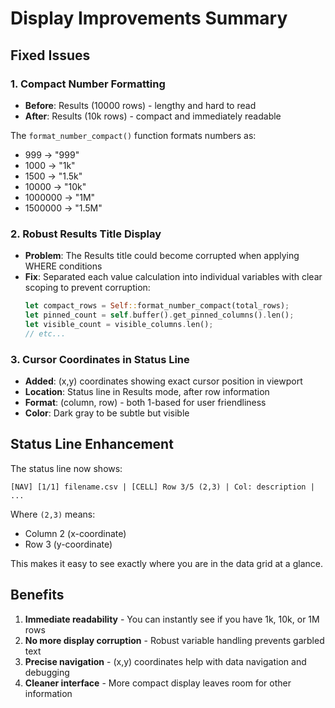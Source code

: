 # Display Improvements Summary

## Fixed Issues

### 1. Compact Number Formatting
- **Before**: Results (10000 rows) - lengthy and hard to read
- **After**: Results (10k rows) - compact and immediately readable

The `format_number_compact()` function formats numbers as:
- 999 → "999"
- 1000 → "1k"  
- 1500 → "1.5k"
- 10000 → "10k"
- 1000000 → "1M"
- 1500000 → "1.5M"

### 2. Robust Results Title Display
- **Problem**: The Results title could become corrupted when applying WHERE conditions
- **Fix**: Separated each value calculation into individual variables with clear scoping to prevent corruption:
  ```rust
  let compact_rows = Self::format_number_compact(total_rows);
  let pinned_count = self.buffer().get_pinned_columns().len();
  let visible_count = visible_columns.len();
  // etc...
  ```

### 3. Cursor Coordinates in Status Line
- **Added**: (x,y) coordinates showing exact cursor position in viewport
- **Location**: Status line in Results mode, after row information
- **Format**: (column, row) - both 1-based for user friendliness
- **Color**: Dark gray to be subtle but visible

## Status Line Enhancement

The status line now shows:
```
[NAV] [1/1] filename.csv | [CELL] Row 3/5 (2,3) | Col: description | ...
```

Where `(2,3)` means:
- Column 2 (x-coordinate)
- Row 3 (y-coordinate)

This makes it easy to see exactly where you are in the data grid at a glance.

## Benefits

1. **Immediate readability** - You can instantly see if you have 1k, 10k, or 1M rows
2. **No more display corruption** - Robust variable handling prevents garbled text
3. **Precise navigation** - (x,y) coordinates help with data navigation and debugging
4. **Cleaner interface** - More compact display leaves room for other information